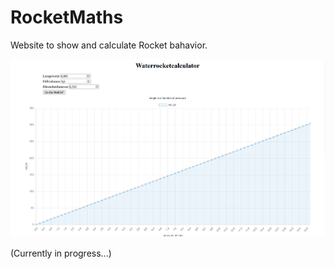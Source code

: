 # RocketMaths
Website to show and calculate Rocket bahavior.

![example image](img/Example.png)

(Currently in progress...)
